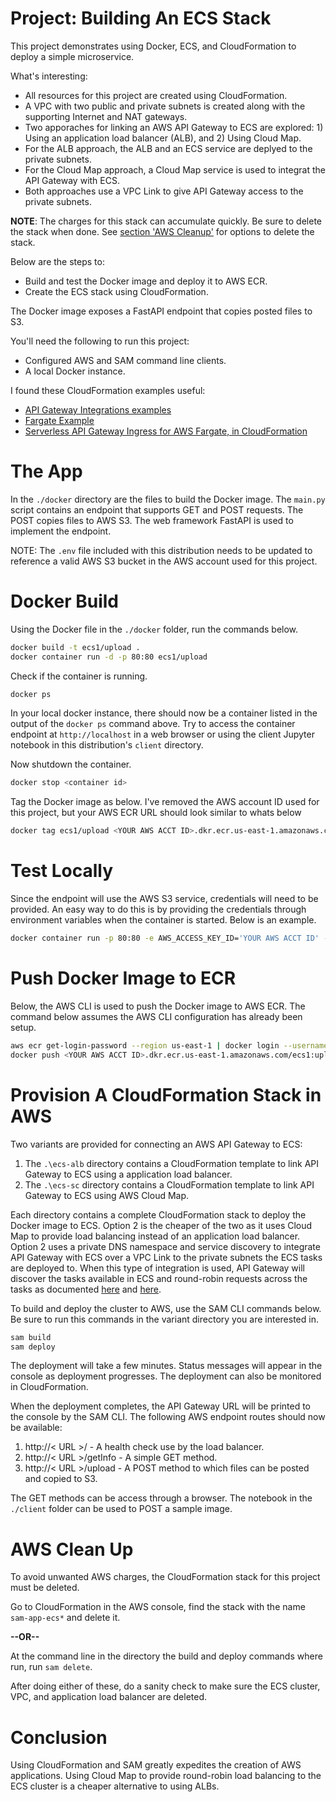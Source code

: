 # Project: Building An ECS Stack

This project demonstrates using Docker, ECS, and CloudFormation to deploy a simple microservice.

What's interesting:

* All resources for this project are created using CloudFormation.
* A VPC with two public and private subnets is created along with the supporting Internet and NAT gateways. 
* Two apporaches for linking an AWS API Gateway to ECS are explored: 1) Using an application load balancer (ALB), and 2) Using Cloud Map.
* For the ALB approach, the ALB and an ECS service are deplyed to the private subnets.
* For the Cloud Map approach, a Cloud Map service is used to integrat the API Gateway with ECS.
* Both approaches use a VPC Link to give API Gateway access to the private subnets.   

**NOTE**: The charges for this stack can accumulate quickly. Be sure to delete the stack when done. See [section 'AWS Cleanup'](#cleanup) for options to delete the stack.  

Below are the steps to:

- Build and test the Docker image and deploy it to AWS ECR.
- Create the ECS stack using CloudFormation.  

The Docker image exposes a FastAPI endpoint that copies posted files to S3.

You'll need the following to run this project:

- Configured AWS and SAM command line clients.
- A local Docker instance.

I found these CloudFormation examples useful:

- [API Gateway Integrations examples](https://github.com/aws-samples/aws-apigw-http-api-private--integrations) 
- [Fargate Example](https://containersonaws.com/pattern/sam-fargate)
- [Serverless API Gateway Ingress for AWS Fargate, in CloudFormation](https://containersonaws.com/pattern/api-gateway-fargate-cloudformation)

# The App

In the `./docker` directory are the files to build the Docker image. The `main.py` script contains an endpoint that supports GET and POST requests. The POST copies files to AWS S3. The web framework FastAPI is used to implement the endpoint.  

NOTE: The `.env` file included with this distribution needs to be updated to reference a valid AWS S3 bucket in the AWS account used for this project.

# Docker Build

Using the Docker file in the `./docker` folder, run the commands below. 

```bash
docker build -t ecs1/upload .
docker container run -d -p 80:80 ecs1/upload
```

Check if the container is running.

```bash
docker ps
```

In your local docker instance, there should now be a container listed in the output of the `docker ps` command above. Try to access the container endpoint at `http://localhost` in a web browser or using the client Jupyter notebook in this distribution's `client` directory. 

Now shutdown the container.

```bash
docker stop <container id>
```

Tag the Docker image as below. I've removed the AWS account ID used for this project, but your AWS ECR URL should look similar to whats below

```bash
docker tag ecs1/upload <YOUR AWS ACCT ID>.dkr.ecr.us-east-1.amazonaws.com/ecs1:upload
```

# Test Locally

Since the endpoint will use the AWS S3 service, credentials will need to be provided. An easy way to do this is by providing the credentials through environment variables when the container is started. Below is an example.

```bash
docker container run -p 80:80 -e AWS_ACCESS_KEY_ID='YOUR AWS ACCT ID' -e AWS_SECRET_ACCESS_KEY='YOUR AWS ACCT KEY' ecs1/upload  
```

# Push Docker Image to ECR

Below, the AWS CLI is used to push the Docker image to AWS ECR. The command below assumes the AWS CLI configuration has already been setup. 

```bash
aws ecr get-login-password --region us-east-1 | docker login --username AWS --password-stdin <YOUR ACCT ID>.dkr.ecr.us-east-1.amazonaws.com
docker push <YOUR AWS ACCT ID>.dkr.ecr.us-east-1.amazonaws.com/ecs1:upload
```

# Provision A CloudFormation Stack in AWS

Two variants are provided for connecting an AWS API Gateway to ECS:

1. The `.\ecs-alb` directory contains a CloudFormation template to link API Gateway to ECS using a application load balancer.
2. The `.\ecs-sc` directory contains a CloudFormation template to link API Gateway to ECS using AWS Cloud Map.

Each directory contains a complete CloudFormation stack to deploy the Docker image to ECS. Option 2 is the cheaper of the two as it uses Cloud Map to provide load balancing instead of an application load balancer. Option 2 uses a private DNS namespace and service discovery to integrate API Gateway with ECS over a VPC Link to the private subnets the ECS tasks are deployed to. When this type of integration is used, API Gateway will discover the tasks available in ECS and round-robin requests across the tasks as documented [here](https://docs.aws.amazon.com/AWSCloudFormation/latest/UserGuide/aws-resource-apigatewayv2-integration.html#cfn-apigatewayv2-integration-integrationuri) and [here](https://docs.aws.amazon.com/cloud-map/latest/api/API_DiscoverInstances.html).

To build and deploy the cluster to AWS, use the SAM CLI commands below. Be sure to run this commands in the variant directory you are interested in.

```bash
sam build
sam deploy
```

The deployment will take a few minutes. Status messages will appear in the console as deployment progresses. The deployment can also be monitored in CloudFormation.

When the deployment completes, the API Gateway URL will be printed to the console by the SAM CLI. The following AWS endpoint routes should now be available:

1. http://< URL >/ - A health check use by the load balancer.
1. http://< URL >/getInfo - A simple GET method.
1. http://< URL >/upload - A POST method to which files can be posted and copied to S3.   

The GET methods can be access through a browser. The notebook in the `./client` folder can be used to POST a sample image. 

# AWS Clean Up <a id='cleanup'></a>

To avoid unwanted AWS charges, the CloudFormation stack for this project must be deleted. 

Go to CloudFormation in the AWS console, find the stack with the name `sam-app-ecs*` and delete it.

**--OR--**

At the command line in the directory the build and deploy commands where run, run `sam delete`.

After doing either of these, do a sanity check to make sure the ECS cluster, VPC, and application load balancer are deleted.

# Conclusion

Using CloudFormation and SAM greatly expedites the creation of AWS applications. Using Cloud Map to provide round-robin load balancing to the ECS cluster is a cheaper alternative to using ALBs.
